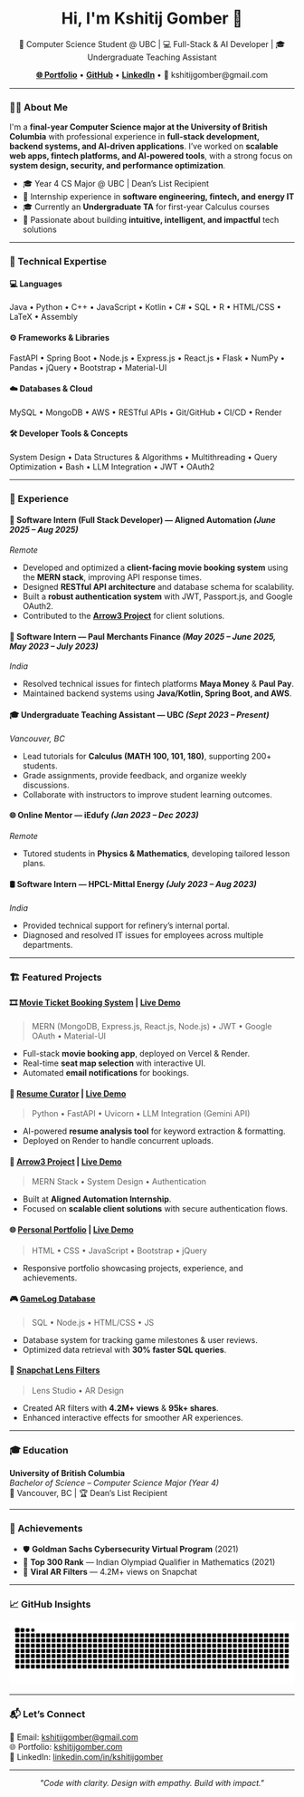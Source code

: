 <h1 align="center">Hi, I'm Kshitij Gomber 👋</h1>
<p align="center">
  🌟 Computer Science Student @ UBC | 💻 Full-Stack & AI Developer | 🎓 Undergraduate Teaching Assistant  
</p>

<p align="center">
  <a href="https://kshitijgomber.com"><strong>🌐 Portfolio</strong></a> •
  <a href="https://github.com/KshitijGomber"><strong>GitHub</strong></a> •
  <a href="https://linkedin.com/in/kshitijgomber"><strong>LinkedIn</strong></a> •
  📧 kshitijgomber@gmail.com
</p>

---

### 👨‍💻 About Me

I'm a **final-year Computer Science major at the University of British Columbia** with professional experience in **full-stack development, backend systems, and AI-driven applications**. I’ve worked on **scalable web apps, fintech platforms, and AI-powered tools**, with a strong focus on **system design, security, and performance optimization**.  

- 🎓 Year 4 CS Major @ UBC | Dean’s List Recipient  
- 💼 Internship experience in **software engineering, fintech, and energy IT**  
- 🎓 Currently an **Undergraduate TA** for first-year Calculus courses  
- 🚀 Passionate about building **intuitive, intelligent, and impactful** tech solutions  

---

### 🧠 Technical Expertise

#### 💻 Languages
Java • Python • C++ • JavaScript • Kotlin • C# • SQL • R • HTML/CSS • LaTeX • Assembly  

#### ⚙️ Frameworks & Libraries
FastAPI • Spring Boot • Node.js • Express.js • React.js • Flask • NumPy • Pandas • jQuery • Bootstrap • Material-UI  

#### ☁️ Databases & Cloud
MySQL • MongoDB • AWS • RESTful APIs • Git/GitHub • CI/CD • Render  

#### 🛠️ Developer Tools & Concepts
System Design • Data Structures & Algorithms • Multithreading • Query Optimization • Bash • LLM Integration • JWT • OAuth2  

---

### 💼 Experience

#### 🚀 **Software Intern (Full Stack Developer)** — Aligned Automation *(June 2025 – Aug 2025)*  
_Remote_  
- Developed and optimized a **client-facing movie booking system** using the **MERN stack**, improving API response times.  
- Designed **RESTful API architecture** and database schema for scalability.  
- Built a **robust authentication system** with JWT, Passport.js, and Google OAuth2.  
- Contributed to the **[Arrow3 Project](https://github.com/KshitijGomber/arrow3)** for client solutions.  

#### 🏦 **Software Intern** — Paul Merchants Finance *(May 2025 – June 2025, May 2023 – July 2023)*  
_India_  
- Resolved technical issues for fintech platforms **Maya Money** & **Paul Pay**.  
- Maintained backend systems using **Java/Kotlin, Spring Boot, and AWS**.  

#### 🎓 **Undergraduate Teaching Assistant** — UBC *(Sept 2023 – Present)*  
_Vancouver, BC_  
- Lead tutorials for **Calculus (MATH 100, 101, 180)**, supporting 200+ students.  
- Grade assignments, provide feedback, and organize weekly discussions.  
- Collaborate with instructors to improve student learning outcomes.  

#### 🌐 **Online Mentor** — iEdufy *(Jan 2023 – Dec 2023)*  
_Remote_  
- Tutored students in **Physics & Mathematics**, developing tailored lesson plans.  

#### 🛢️ **Software Intern** — HPCL-Mittal Energy *(July 2023 – Aug 2023)*  
_India_  
- Provided technical support for refinery’s internal portal.  
- Diagnosed and resolved IT issues for employees across multiple departments.  

---

### 🏗️ Featured Projects

#### 🎞️ [Movie Ticket Booking System](https://github.com/KshitijGomber/MovieTicketBookingSystem) | [Live Demo](https://movie-ticket-booking-system-two.vercel.app)  
> MERN (MongoDB, Express.js, React.js, Node.js) • JWT • Google OAuth • Material-UI  
- Full-stack **movie booking app**, deployed on Vercel & Render.  
- Real-time **seat map selection** with interactive UI.  
- Automated **email notifications** for bookings.  

#### 📄 [Resume Curator](https://github.com/KshitijGomber/Resume-Curator) | [Live Demo](https://resume-curator.vercel.app)  
> Python • FastAPI • Uvicorn • LLM Integration (Gemini API)  
- AI-powered **resume analysis tool** for keyword extraction & formatting.  
- Deployed on Render to handle concurrent uploads.  

#### 🎯 [Arrow3 Project](https://github.com/KshitijGomber/arrow3)  | [Live Demo](https://arrow3.vercel.app)  
> MERN Stack • System Design • Authentication  
- Built at **Aligned Automation Internship**.  
- Focused on **scalable client solutions** with secure authentication flows.  

#### 🌐 [Personal Portfolio](https://github.com/KshitijGomber/personal-portfolio) | [Live Demo](https://kshitijgomber.com)  
> HTML • CSS • JavaScript • Bootstrap • jQuery  
- Responsive portfolio showcasing projects, experience, and achievements.  

#### 🎮 [GameLog Database](https://github.com/KshitijGomber/DatabaseProject)  
> SQL • Node.js • HTML/CSS • JS  
- Database system for tracking game milestones & user reviews.  
- Optimized data retrieval with **30% faster SQL queries**.  

#### 🤳 [Snapchat Lens Filters](https://github.com/KshitijGomber)  
> Lens Studio • AR Design  
- Created AR filters with **4.2M+ views** & **95k+ shares**.  
- Enhanced interactive effects for smoother AR experiences.  

---

### 🎓 Education

**University of British Columbia**  
_Bachelor of Science – Computer Science Major (Year 4)_  
📍 Vancouver, BC | 🏆 Dean’s List Recipient  

---

### 🏅 Achievements

- 🛡️ **Goldman Sachs Cybersecurity Virtual Program** (2021)  
- 🧠 **Top 300 Rank** — Indian Olympiad Qualifier in Mathematics (2021)  
- 🌟 **Viral AR Filters** — 4.2M+ views on Snapchat  

---

### 📈 GitHub Insights


<picture>
  <source media="(prefers-color-scheme: dark)" srcset="https://raw.githubusercontent.com/KshitijGomber/KshitijGomber/output/github-contribution-grid-snake-dark.svg" />
  <source media="(prefers-color-scheme: light)" srcset="https://raw.githubusercontent.com/KshitijGomber/KshitijGomber/output/github-contribution-grid-snake.svg" />
  <img alt="github-snake" src="https://raw.githubusercontent.com/KshitijGomber/KshitijGomber/output/github-contribution-grid-snake.svg" />
</picture>


---

### 📬 Let’s Connect

💌 Email: [kshitijgomber@gmail.com](mailto:kshitijgomber@gmail.com)  
🌐 Portfolio: [kshitijgomber.com](https://kshitijgomber.com)  
🔗 LinkedIn: [linkedin.com/in/kshitijgomber](https://linkedin.com/in/kshitijgomber)  

---

<p align="center">
  <i>"Code with clarity. Design with empathy. Build with impact."</i>
</p>
